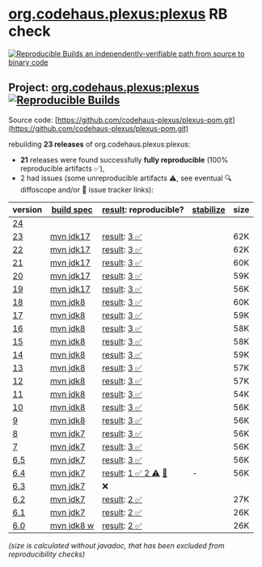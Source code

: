 [org.codehaus.plexus:plexus](https://central.sonatype.com/artifact/org.codehaus.plexus/plexus/versions) RB check
=======

[![Reproducible Builds](https://reproducible-builds.org/images/logos/rb.svg) an independently-verifiable path from source to binary code](https://reproducible-builds.org/)

## Project: [org.codehaus.plexus:plexus](https://central.sonatype.com/artifact/org.codehaus.plexus/plexus/versions) [![Reproducible Builds](https://img.shields.io/endpoint?url=https://raw.githubusercontent.com/jvm-repo-rebuild/reproducible-central/master/content/org/codehaus/plexus/plexus-pom/badge.json)](https://github.com/jvm-repo-rebuild/reproducible-central/blob/master/content/org/codehaus/plexus/plexus-pom/README.md)

Source code: [https://github.com/codehaus-plexus/plexus-pom.git](https://github.com/codehaus-plexus/plexus-pom.git)

rebuilding **23 releases** of org.codehaus.plexus:plexus:
- **21** releases were found successfully **fully reproducible** (100% reproducible artifacts :white_check_mark:),
- 2 had issues (some unreproducible artifacts :warning:, see eventual :mag: diffoscope and/or :memo: issue tracker links):

| version | [build spec](/BUILDSPEC.md) | [result](https://reproducible-builds.org/docs/jvm/): reproducible? | [stabilize](https://github.com/google/oss-rebuild/blob/main/cmd/stabilize/README.md) | size |
| -- | --------- | ------ | ------ | -- |
| [24](https://central.sonatype.com/artifact/org.codehaus.plexus/plexus/24/pom) | | | |
| [23](https://central.sonatype.com/artifact/org.codehaus.plexus/plexus/23/pom) | [mvn jdk17](plexus-pom-23.buildspec) | [result](plexus-23.buildinfo): [3 :white_check_mark: ](plexus-23.buildcompare) | | 62K |
| [22](https://central.sonatype.com/artifact/org.codehaus.plexus/plexus/22/pom) | [mvn jdk17](plexus-pom-22.buildspec) | [result](plexus-22.buildinfo): [3 :white_check_mark: ](plexus-22.buildcompare) | | 62K |
| [21](https://central.sonatype.com/artifact/org.codehaus.plexus/plexus/21/pom) | [mvn jdk17](plexus-pom-21.buildspec) | [result](plexus-21.buildinfo): [3 :white_check_mark: ](plexus-21.buildcompare) | | 60K |
| [20](https://central.sonatype.com/artifact/org.codehaus.plexus/plexus/20/pom) | [mvn jdk17](plexus-pom-20.buildspec) | [result](plexus-20.buildinfo): [3 :white_check_mark: ](plexus-20.buildcompare) | | 59K |
| [19](https://central.sonatype.com/artifact/org.codehaus.plexus/plexus/19/pom) | [mvn jdk17](plexus-pom-19.buildspec) | [result](plexus-19.buildinfo): [3 :white_check_mark: ](plexus-19.buildcompare) | | 56K |
| [18](https://central.sonatype.com/artifact/org.codehaus.plexus/plexus/18/pom) | [mvn jdk8](plexus-pom-18.buildspec) | [result](plexus-18.buildinfo): [3 :white_check_mark: ](plexus-18.buildcompare) | | 60K |
| [17](https://central.sonatype.com/artifact/org.codehaus.plexus/plexus/17/pom) | [mvn jdk8](plexus-pom-17.buildspec) | [result](plexus-17.buildinfo): [3 :white_check_mark: ](plexus-17.buildcompare) | | 59K |
| [16](https://central.sonatype.com/artifact/org.codehaus.plexus/plexus/16/pom) | [mvn jdk8](plexus-pom-16.buildspec) | [result](plexus-16.buildinfo): [3 :white_check_mark: ](plexus-16.buildcompare) | | 58K |
| [15](https://central.sonatype.com/artifact/org.codehaus.plexus/plexus/15/pom) | [mvn jdk8](plexus-pom-15.buildspec) | [result](plexus-15.buildinfo): [3 :white_check_mark: ](plexus-15.buildcompare) | | 58K |
| [14](https://central.sonatype.com/artifact/org.codehaus.plexus/plexus/14/pom) | [mvn jdk8](plexus-pom-14.buildspec) | [result](plexus-14.buildinfo): [3 :white_check_mark: ](plexus-14.buildcompare) | | 59K |
| [13](https://central.sonatype.com/artifact/org.codehaus.plexus/plexus/13/pom) | [mvn jdk8](plexus-pom-13.buildspec) | [result](plexus-13.buildinfo): [3 :white_check_mark: ](plexus-13.buildcompare) | | 57K |
| [12](https://central.sonatype.com/artifact/org.codehaus.plexus/plexus/12/pom) | [mvn jdk8](plexus-pom-12.buildspec) | [result](plexus-12.buildinfo): [3 :white_check_mark: ](plexus-12.buildcompare) | | 57K |
| [11](https://central.sonatype.com/artifact/org.codehaus.plexus/plexus/11/pom) | [mvn jdk8](plexus-pom-11.buildspec) | [result](plexus-11.buildinfo): [3 :white_check_mark: ](plexus-11.buildcompare) | | 54K |
| [10](https://central.sonatype.com/artifact/org.codehaus.plexus/plexus/10/pom) | [mvn jdk8](plexus-pom-10.buildspec) | [result](plexus-10.buildinfo): [3 :white_check_mark: ](plexus-10.buildcompare) | | 56K |
| [9](https://central.sonatype.com/artifact/org.codehaus.plexus/plexus/9/pom) | [mvn jdk8](plexus-pom-9.buildspec) | [result](plexus-9.buildinfo): [3 :white_check_mark: ](plexus-9.buildcompare) | | 56K |
| [8](https://central.sonatype.com/artifact/org.codehaus.plexus/plexus/8/pom) | [mvn jdk7](plexus-pom-8.buildspec) | [result](plexus-8.buildinfo): [3 :white_check_mark: ](plexus-8.buildcompare) | | 56K |
| [7](https://central.sonatype.com/artifact/org.codehaus.plexus/plexus/7/pom) | [mvn jdk7](plexus-pom-7.buildspec) | [result](plexus-7.buildinfo): [3 :white_check_mark: ](plexus-7.buildcompare) | | 56K |
| [6.5](https://central.sonatype.com/artifact/org.codehaus.plexus/plexus/6.5/pom) | [mvn jdk7](plexus-pom-6.5.buildspec) | [result](plexus-6.5.buildinfo): [3 :white_check_mark: ](plexus-6.5.buildcompare) | | 56K |
| [6.4](https://central.sonatype.com/artifact/org.codehaus.plexus/plexus/6.4/pom) | [mvn jdk7](plexus-pom-6.4.buildspec) | [result](plexus-6.4.buildinfo): [1 :white_check_mark:  2 :warning:](plexus-6.4.buildcompare) [:memo:](https://github.com/codehaus-plexus/plexus-pom/issues/23) | - | 56K |
| [6.3](https://central.sonatype.com/artifact/org.codehaus.plexus/plexus/6.3/pom) | [mvn jdk7](plexus-pom-6.3.buildspec) | :x: | |
| [6.2](https://central.sonatype.com/artifact/org.codehaus.plexus/plexus/6.2/pom) | [mvn jdk7](plexus-pom-6.2.buildspec) | [result](plexus-6.2.buildinfo): [2 :white_check_mark: ](plexus-6.2.buildcompare) | | 27K |
| [6.1](https://central.sonatype.com/artifact/org.codehaus.plexus/plexus/6.1/pom) | [mvn jdk7](plexus-pom-6.1.buildspec) | [result](plexus-6.1.buildinfo): [2 :white_check_mark: ](plexus-6.1.buildcompare) | | 26K |
| [6.0](https://central.sonatype.com/artifact/org.codehaus.plexus/plexus/6.0/pom) | [mvn jdk8 w](plexus-pom-6.0.buildspec) | [result](plexus-6.0.buildinfo): [2 :white_check_mark: ](plexus-6.0.buildcompare) | | 26K |

<i>(size is calculated without javadoc, that has been excluded from reproducibility checks)</i>
